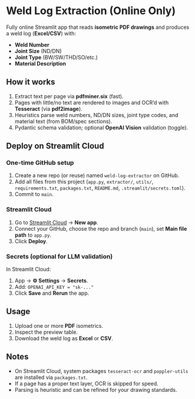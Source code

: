 # Weld Log Extraction (Online Only)

Fully online Streamlit app that reads **isometric PDF drawings** and produces a weld log (**Excel/CSV**) with:

- **Weld Number**
- **Joint Size** (ND/DN)
- **Joint Type** (BW/SW/THD/SO/etc.)
- **Material Description**

## How it works
1. Extract text per page via **pdfminer.six** (fast).
2. Pages with little/no text are rendered to images and OCR’d with **Tesseract** (via **pdf2image**).
3. Heuristics parse weld numbers, ND/DN sizes, joint type codes, and material text (from BOM/spec sections).
4. Pydantic schema validation; optional **OpenAI Vision** validation (toggle).

## Deploy on Streamlit Cloud

### One-time GitHub setup
1. Create a new repo (or reuse) named `weld-log-extractor` on GitHub.
2. Add all files from this project (`app.py`, `extractor/`, `utils/`, `requirements.txt`, `packages.txt`, `README.md`, `.streamlit/secrets.toml`).
3. Commit to `main`.

### Streamlit Cloud
1. Go to [Streamlit Cloud](https://streamlit.io/cloud) → **New app**.
2. Connect your GitHub, choose the repo and branch (`main`), set **Main file path** to `app.py`.
3. Click **Deploy**.

### Secrets (optional for LLM validation)
In Streamlit Cloud:

1. App → **⚙️ Settings** → **Secrets**.
2. Add:
   ``
   OPENAI_API_KEY = "sk-..."
   ``
3. Click **Save** and **Rerun** the app.

## Usage

1. Upload one or more **PDF** isometrics.
2. Inspect the preview table.
3. Download the weld log as **Excel** or **CSV**.

## Notes

- On Streamlit Cloud, system packages `tesseract-ocr` and `poppler-utils` are installed via `packages.txt`.
- If a page has a proper text layer, OCR is skipped for speed.
- Parsing is heuristic and can be refined for your drawing standards.
